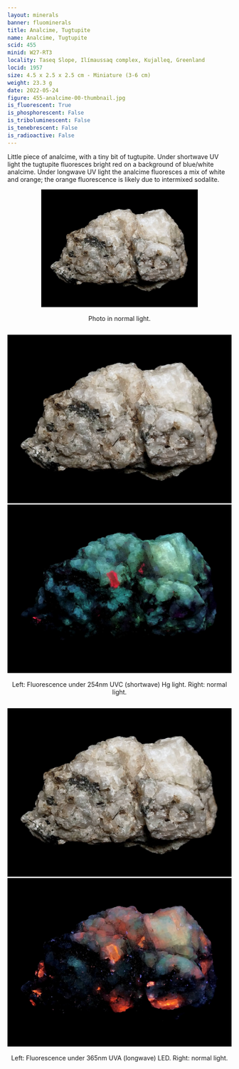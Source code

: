 ```yaml
---
layout: minerals
banner: fluominerals
title: Analcime, Tugtupite
name: Analcime, Tugtupite
scid: 455
minid: W27-RT3
locality: Taseq Slope, Ilímaussaq complex, Kujalleq, Greenland
locid: 1957
size: 4.5 x 2.5 x 2.5 cm - Miniature (3-6 cm)
weight: 23.3 g
date: 2022-05-24
figure: 455-analcime-00-thumbnail.jpg
is_fluorescent: True
is_phosphorescent: False
is_triboluminescent: False
is_tenebrescent: False
is_radioactive: False
---
```

Little piece of analcime, with a tiny bit of tugtupite. Under shortwave UV light the tugtupite fluoresces bright red on a background of blue/white analcime. Under longwave UV light the analcime fluoresces a mix of white and orange; the orange fluorescence is likely due to intermixed sodalite.

<figure style='text-align:center; margin:0 auto; width:100%'>
 <img width='70%' src='/img/minerals/455-analcime-01-visible.jpg'>
 <figcaption style='padding:1em 0 2em'>Photo in normal light.</figcaption>
</figure>

<figure style='text-align:center; margin:0 auto; width:100%;'>
 <div class='image-slider'>
  <img src='/img/minerals/455-analcime-01-visible.jpg'>
  <div class='image-slider-image'>
   <img src='/img/minerals/455-analcime-02-254hg.jpg'>
   <div class='image-slider-dot'></div>
  </div>
 </div>
 <figcaption style='padding:1em 0 2em'>Left: Fluorescence under 254nm UVC (shortwave) Hg light. Right: normal light.</figcaption>
</figure>

<figure style='text-align:center; margin:0 auto; width:100%;'>
 <div class='image-slider'>
  <img src='/img/minerals/455-analcime-01-visible.jpg'>
  <div class='image-slider-image'>
   <img src='/img/minerals/455-analcime-03-365led.jpg'>
   <div class='image-slider-dot'></div>
  </div>
 </div>
 <figcaption style='padding:1em 0 2em'>Left: Fluorescence under 365nm UVA (longwave) LED. Right: normal light.</figcaption>
</figure>

